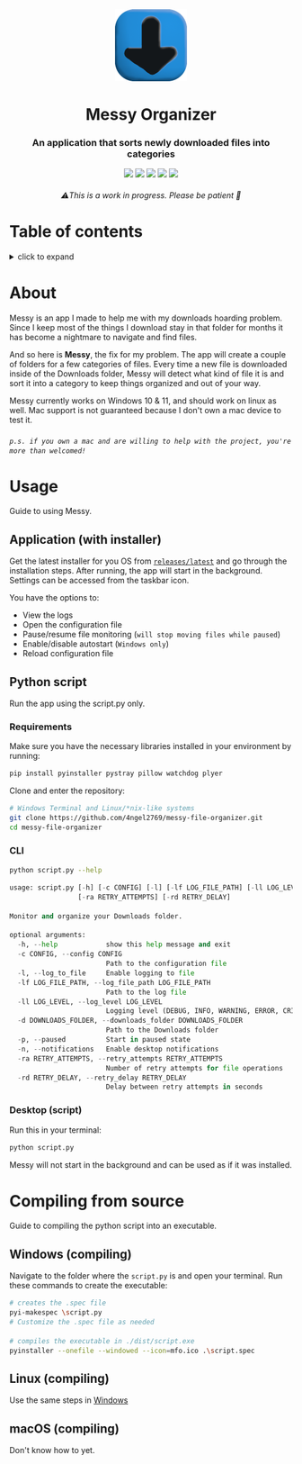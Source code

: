 <div align="center">
    <img src="./mfo.png" width=128>
    <h1>Messy Organizer</h1>
    <h3>An application that sorts newly downloaded files into categories</h3>
    <div>
        <img src="https://img.shields.io/badge/python-3670A0?style=for-the-badge&logo=python&logoColor=ffdd54">
        <img src="https://img.shields.io/badge/Visual%20Studio-5C2D91.svg?style=for-the-badge&logo=visual-studio&logoColor=white">
        <img src="https://img.shields.io/badge/Windows-0cb1f4?style=for-the-badge&logo=windows&logoColor=white">
        <img src="https://img.shields.io/badge/Windows%2011-%230079d5.svg?style=for-the-badge&logo=Windows%2011&logoColor=white">
        <img src="https://img.shields.io/badge/Linux-000?style=for-the-badge&logo=linux&logoColor=white">
    </div>
    <h6>⚠️This is a work in progress. Please be patient 💚</h6>
</div>


# Table of contents
<details>
    <summary>click to expand</summary>

- [About](#about)
- [Usage](#usage)
    * [Application (Installer)](#application-with-installer)
        - [Windows](#windows)
        - [Linux](#linux)
    * [Python script](#python-script)
        1. [Requirements](#requirements)
        2. [Command line (`cli`) usage](#cli)
        3. [Desktop](#desktop-script)
- [Compiling from source](#compiling-from-source)
    * [Windows](#windows-compiling)
    * [Linux](#linux-compiling)
    * [macOS](#macos-compiling)

</details>

#

# About
Messy is an app I made to help me with my downloads hoarding problem. Since I keep most of the things I download stay in that folder for months it has become a nightmare to navigate and find files.

And so here is __Messy__, the fix for my problem. The app will create a couple of folders for a few categories of files. Every time a new file is downloaded inside of the Downloads folder, Messy will detect what kind of file it is and sort it into a category to keep things organized and out of your way.

Messy currently works on Windows 10 & 11, and should work on linux as well. Mac support is not guaranteed because I don't own a mac device to test it.

###### `p.s. if you own a mac and are willing to help with the project, you're more than welcomed!`

# Usage
Guide to using Messy.

## Application (with installer)
Get the latest installer for you OS from [`releases/latest`](https://github.com/4ngel2769/messy-file-organizer/releases/latest) and go through the installation steps. After running, the app will start in the background. Settings can be accessed from the taskbar icon. 

You have the options to:
- View the logs
- Open the configuration file
- Pause/resume file monitoring (`will stop moving files while paused`)
- Enable/disable autostart (`Windows only`)
- Reload configuration file

<!-- ### Windows -->
<!-- ### Linux -->

## Python script
Run the app using the script.py only.
### Requirements
Make sure you have the necessary libraries installed in your environment by running:
```py
pip install pyinstaller pystray pillow watchdog plyer
```

Clone and enter the repository:
```zsh
# Windows Terminal and Linux/*nix-like systems
git clone https://github.com/4ngel2769/messy-file-organizer.git
cd messy-file-organizer
```

### CLI
```zsh
python script.py --help
```
```py
usage: script.py [-h] [-c CONFIG] [-l] [-lf LOG_FILE_PATH] [-ll LOG_LEVEL] [-d DOWNLOADS_FOLDER] [-p] [-n]
                 [-ra RETRY_ATTEMPTS] [-rd RETRY_DELAY]

Monitor and organize your Downloads folder.

optional arguments:
  -h, --help            show this help message and exit
  -c CONFIG, --config CONFIG
                        Path to the configuration file
  -l, --log_to_file     Enable logging to file
  -lf LOG_FILE_PATH, --log_file_path LOG_FILE_PATH
                        Path to the log file
  -ll LOG_LEVEL, --log_level LOG_LEVEL
                        Logging level (DEBUG, INFO, WARNING, ERROR, CRITICAL)
  -d DOWNLOADS_FOLDER, --downloads_folder DOWNLOADS_FOLDER
                        Path to the Downloads folder
  -p, --paused          Start in paused state
  -n, --notifications   Enable desktop notifications
  -ra RETRY_ATTEMPTS, --retry_attempts RETRY_ATTEMPTS
                        Number of retry attempts for file operations
  -rd RETRY_DELAY, --retry_delay RETRY_DELAY
                        Delay between retry attempts in seconds
```

### Desktop (script)
Run this in your terminal:
```zsh
python script.py
```
Messy will not start in the background and can be used as if it was installed.



# Compiling from source
Guide to compiling the python script into an executable.

## Windows (compiling)
Navigate to the folder where the `script.py` is and open your terminal.
Run these commands to create the executable:
```zsh
# creates the .spec file
pyi-makespec \script.py
# Customize the .spec file as needed

# compiles the executable in ./dist/script.exe
pyinstaller --onefile --windowed --icon=mfo.ico .\script.spec
```

## Linux (compiling)
Use the same steps in [Windows](#windows-compiling)

## macOS (compiling)
Don't know how to yet.